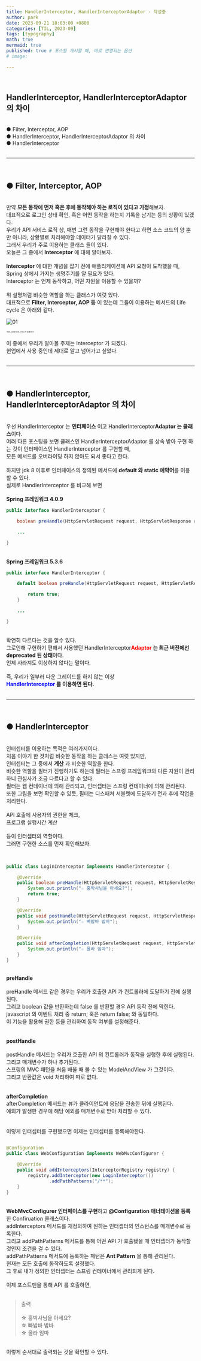 ```yaml
---
title: HandlerInterceptor, HandlerInterceptorAdaptor - 작성중
author: park
date: 2023-09-21 18:03:00 +0800
categories: [TIL, 2023-09]
tags: [typography]
math: true
mermaid: true
published: true # 포스팅 개시할 때, 바로 반영되는 옵션
# image: 

---
```


<br>

## HandlerInterceptor, HandlerInterceptorAdaptor 의 차이

<br>
● Filter, Interceptor, AOP<br>
● HandlerInterceptor, HandlerInterceptorAdaptor 의 차이<br>
● HandlerInterceptor<br>
<br>

---

<br>

## ● Filter, Interceptor, AOP

<br>
만약 <b>모든 동작에 먼저 혹은 후에 동작해야 하는 로직이 있다고 가정</b>해보자.<br>
대표적으로 로그인 상태 확인, 혹은 어떤 동작을 하는지 기록을 남기는 등의 상황이 있겠다.<br>
우리가 API 서비스 로직 상, 매번 그런 동작을 구현해야 한다고 하면 소스 코드의 양 뿐만 아니라, 상황별로 처리해야할 데이터가 달라질 수 있다.<br>
그래서 우리가 주로 이용하는 클래스 들이 있다.<br>
오늘은 그 중에서 <b>Interceptor</b> 에 대해 알아보자.<br>
<br>
<b>Interceptor</b> 에 대한 개념을 잡기 전에 애플리케이션에 API 요청이 도착했을 때, Spring 상에서 가지는 생명주기를 알 필요가 있다.<br>
Interceptor 는 언제 동작하고, 어떤 자원을 이용할 수 있을까?<br>
<br>
위 설명처럼 비슷한 역할을 하는 클래스가 여럿 있다.<br>
대표적으로 <b>Filter, Interceptor, AOP 등</b> 이 있는데 그들이 이용하는 메서드의 Life cycle 은 아래와 같다.<br>

![01](/assets/img/04.java/04.interceptor/API-requests-Life-cycle_with_watermark.png)

<i style="font-size: 5px;">직접 그림판으로 그리느라 힘들었다.</i><br>
<br>
이 중에서 우리가 알아볼 주제는 Interceptor 가 되겠다.<br>
현업에서 사용 중인데 제대로 알고 넘어가고 싶었다.<br>
<br>

---

<br>

## ● HandlerInterceptor, HandlerInterceptorAdaptor 의 차이

<br>
우선 HandlerInterceptor 는 <b>인터페이스</b> 이고 HandlerInterceptor<b>Adaptor 는 클래스</b>이다.<br>
여러 다른 포스팅을 보면 클래스인 HandlerInterceptorAdaptor 를 상속 받아 구현 하는 것이 인터페이스인 HandlerInterceptor 를 구현할 때,<br>
모든 메서드를 오버라이딩 하지 않아도 되서 좋다고 한다.<br>
<br>
하지만 jdk 8 이후로 인터페이스의 정의된 메서드에 <b>default 와 static 예약어</b>를 이용할 수 있다.<br>
실제로 HandlerInterceptor 를 비교해 보면<br>
<br>
<b>Spring 프레임워크 4.0.9</b><br>

```java
public interface HandlerInterceptor {

    boolean preHandle(HttpServletRequest request, HttpServletResponse response, Object handler) throws Exception;

    ...

}
```

<br>
<b>Spring 프레임워크 5.3.6</b><br>

```java
public interface HandlerInterceptor {

    default boolean preHandle(HttpServletRequest request, HttpServletResponse response, Object handler) throws Exception {

		return true;
	}

    ...

}
```

<br>
확연히 다르다는 것을 알수 있다.<br>
그로인해 구현하기 편해서 사용했던 HandlerInterceptor<b><span style="color: red;">Adaptor</span> 는 최근 버전에선 deprecated 된 상태</b>이다.<br>
언제 사라져도 이상하지 않다는 말이다.<br>
<br>
즉, 우리가 일부러 다운 그레이드를 하지 않는 이상<br>
<b><span style="color: blue;">HandlerInterceptor</span> 를 이용하면 된다.</b><br>
<br>

---

<br>

## ● HandlerInterceptor

<br>
인터셉터를 이용하는 목적은 여러가지이다.<br>
처음 이야기 한 것처럼 비슷한 동작을 하는 클래스는 여럿 있지만,<br>
인터셉터는 그 중에서 <b>계산</b> 과 비슷한 역할을 한다.<br>
비슷한 역할을 필터가 진행하기도 하는데 필터는 스프링 프레임워크와 다른 자원이 관리하니 관심사가 조금 다르다고 할 수 있다.<br>
필터는 웹 컨테이너에 의해 관리되고, 인터셉터는 스프링 컨테이너에 의해 관리된다.<br>
또한 그림을 보면 확인할 수 있듯, 필터는 디스패쳐 서블렛에 도달하기 전과 후에 작업을 처리한다.<br>
<br>
API 호출에 사용자의 권한을 체크,<br>
프로그램 실행시간 계산<br>
<br>
등이 인터셉터의 역할이다.<br>
그러면 구현한 소스를 먼저 확인해보자.<br>
<br>

```java

public class LoginInterceptor implements HandlerInterceptor {

    @Override
    public boolean preHandle(HttpServletRequest request, HttpServletResponse response, Object handler) throws Exception {
        System.out.println("☆ 홍박사님을 아세요?");
        return true;
    }

    @Override
    public void postHandle(HttpServletRequest request, HttpServletResponse response, Object handler, ModelAndView modelAndView) throws Exception {
        System.out.println("☆ 빠밥바 밥바");
    }

    @Override
    public void afterCompletion(HttpServletRequest request, HttpServletResponse response, Object handler, Exception ex) throws Exception {
        System.out.println("☆ 몰라 임마");
    }
}

```

<br>
<b>preHandle</b><br>
<br>
preHandle 메서드 같은 경우는 우리가 호출한 API 가 컨트롤러에 도달하기 전에 실행된다.<br>
그리고 boolean 값을 반환하는데 false 를 반환할 경우 API 동작 전에 막힌다.<br>
javascript 의 이벤트 처리 중 return; 혹은 return false; 와 동일하다.<br>
이 기능을 활용해 권한 등을 관리하여 동작 여부를 설정해준다.<br>
<br>
<br>
<b>postHandle</b><br>
<br>
postHandle 메서드는 우리가 호출한 API 의 컨트롤러가 동작을 실행한 후에 실행된다.<br>
그리고 매개변수가 하나 추가된다.<br>
스프링의 MVC 패턴을 처음 배울 때 볼 수 있는 ModelAndView 가 그것이다.<br>
그리고 반환값은 void 처리하여 따로 없다.<br>
<br>
<br>
<b>afterCompletion</b><br>
afterCompletion 메서드는 뷰가 클라이언트에 응답을 전송한 뒤에 실행된다.<br>
예외가 발생한 경우에 해당 예외를 매개변수로 받아 처리할 수 있다.<br>
<br>
<br>
이렇게 인터셉터를 구현했으면 이제는 인터셉터를 등록해야한다.<br>

```java

@Configuration
public class WebConfiguration implements WebMvcConfigurer {
    
    @Override
    public void addInterceptors(InterceptorRegistry registry) {
        registry.addInterceptor(new LoginInterceptor())
                .addPathPatterns("/**");
    }
}

```

<br>
<b>WebMvcConfigurer 인터페이스를 구현</b>하고 <b>@Configuration 애너테이션을 등록</b>한 Confiruation 클래스이다.<br>
addInterceptors 메서드를 재정의하여 원하는 인터셉터의 인스턴스를 매개변수로 등록한다.<br>
그리고 addPathPatterns 메서드를 통해 어떤 API 가 호출됐을 때 인터셉터가 동작할 것인지 조건을 걸 수 있다.<br>
addPathPatterns 메서드에 등록하는 패턴은 <b>Ant Pattern</b> 을 통해 관리된다.<br>
현재는 모든 호출에 동작하도록 설정했다.<br>
그 후로 내가 정의한 인터셉터는 스프링 컨테이너에서 관리되게 된다.<br>
<br>
이제 포스트맨을 통해 API 를 호출하면,<br>
<br>

> 출력<br>
> <br>
> ☆ 홍박사님을 아세요?<br>
> ☆ 빠밥바 밥바<br>
> ☆ 몰라 임마<br>

<br>
이렇게 순서대로 출력되는 것을 확인할 수 있다.<br>